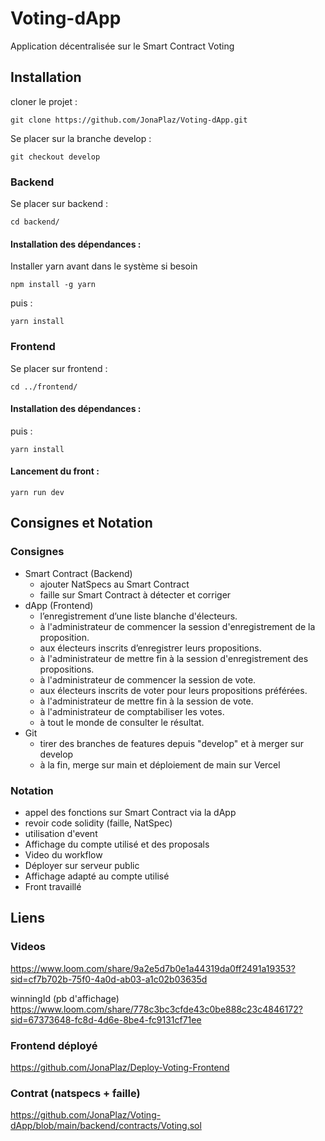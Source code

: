 # Voting-dApp
Application décentralisée sur le Smart Contract Voting

## Installation

cloner le projet : 
```
git clone https://github.com/JonaPlaz/Voting-dApp.git
```

Se placer sur la branche develop : 
```
git checkout develop
```

### Backend

Se placer sur backend : 
```
cd backend/
```

#### Installation des dépendances : 

Installer yarn avant dans le système si besoin
```
npm install -g yarn
```
puis : 
```
yarn install
```

### Frontend

Se placer sur frontend : 
```
cd ../frontend/
```

#### Installation des dépendances : 

puis : 
```
yarn install
```
#### Lancement du front : 

```
yarn run dev
```

## Consignes et Notation

### Consignes
-   Smart Contract (Backend)
    -   ajouter NatSpecs au Smart Contract
    -   faille sur Smart Contract à détecter et corriger
-   dApp (Frontend)
    -   l’enregistrement d’une liste blanche d'électeurs. 
    -   à l'administrateur de commencer la session d'enregistrement de la proposition.
    -   aux électeurs inscrits d’enregistrer leurs propositions.
    -   à l'administrateur de mettre fin à la session d'enregistrement des propositions.
    -   à l'administrateur de commencer la session de vote.
    -   aux électeurs inscrits de voter pour leurs propositions préférées.
    -   à l'administrateur de mettre fin à la session de vote.
    -   à l'administrateur de comptabiliser les votes.
    -   à tout le monde de consulter le résultat.
-   Git
    -   tirer des branches de features depuis "develop" et à merger sur develop
    -   à la fin, merge sur main et déploiement de main sur Vercel


### Notation
-   appel des fonctions sur Smart Contract via la dApp
-   revoir code solidity (faille, NatSpec)
-   utilisation d'event
-   Affichage du compte utilisé et des proposals
-   Video du workflow
-   Déployer sur serveur public
-   Affichage adapté au compte utilisé
-   Front travaillé


## Liens

### Videos
https://www.loom.com/share/9a2e5d7b0e1a44319da0ff2491a19353?sid=cf7b702b-75f0-4a0d-ab03-a1c02b03635d

winningId (pb d'affichage)
https://www.loom.com/share/778c3bc3cfde43c0be888c23c4846172?sid=67373648-fc8d-4d6e-8be4-fc9131cf71ee

### Frontend déployé
https://github.com/JonaPlaz/Deploy-Voting-Frontend

### Contrat (natspecs + faille)
https://github.com/JonaPlaz/Voting-dApp/blob/main/backend/contracts/Voting.sol

